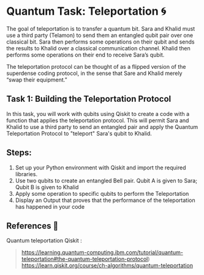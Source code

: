 # Quantum Task: Teleportation 🌀 
The goal of teleportation is to transfer a quantum bit. Sara and Khalid must use a third party (Telamon) to send them an entangled qubit pair over one classical bit. Sara then performs some operations on their qubit and sends the results to Khalid over a classical communication channel. Khalid then performs some operations on their end to receive Sara’s qubit.

The teleportation protocol can be thought of as a flipped version of the superdense coding protocol, in the sense that Sare and Khalid merely “swap their equipment.”



## Task 1: Building the Teleportation Protocol
In this task, you will work with qubits using Qiskit to create a code with a function that applies the teleportation protocol. This will permit Sara and Khalid to use a third party to send an entangled pair and apply the Quantum Teleportation Protocol to "teleport" Sara's qubit to Khalid.

## Steps:
1. Set up your Python environment with Qiskit and import the required libraries.
2. Use two qubits to create an entangled Bell pair. Qubit A is given to Sara; Qubit B is given to Khalid
3. Apply some operation to specific qubits to perform the Teleportation
4. Display an Output that proves that the performance of the teleportation has happened in your code


   
## References 🔗 
Quantum teleportation Qiskit : 
> https://learning.quantum-computing.ibm.com/tutorial/quantum-teleportation#the-quantum-teleportation-protocol)
> https://learn.qiskit.org/course/ch-algorithms/quantum-teleportation
